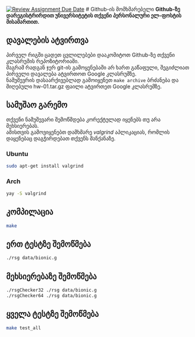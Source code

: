[![Review Assignment Due Date](https://classroom.github.com/assets/deadline-readme-button-22041afd0340ce965d47ae6ef1cefeee28c7c493a6346c4f15d667ab976d596c.svg)](https://classroom.github.com/a/QadlrgQX)
﻿# Github-ის მომხმარებელი
**Github-ზე დარეგისტრირდით უნივერსიტეტის თქვენი პერსონალური ელ-ფოსტის მისამართით.**

## დავალების ატვირთვა
პირველ რიგში ცადეთ ცვლილებები დააკომიტოთ Github-ზე თქვენი კლასრუმის რეპოზიტორიაში.  
მაგრამ რადგან ჯერ git-ის გამოყენებაში არ ხართ გაწაფული, შეგიძლიათ პირველი დავალება ატვირთოთ Google კლასრუმზე.  
ნამუშევრის დასაარქივებლად გამოიყენეთ `make archive` ბრძანება და მიღებული hw-01.tar.gz ფაილი ატვირთეთ Google კლასრუმზე.

## სამუშაო გარემო
თქვენი ნამუშევარი შემოწმდება კორექტულად იყენებს თუ არა მეხსიერებას.  
ამისთვის გამოვიყენებთ დამხმარე *valgrind* აპლიკაციას, რომლის დაყენებაც დაგჭირდებათ თქვენს მანქანაზე.
### Ubuntu
```sh
sudo apt-get install valgrind
```
### Arch
```sh
yay -S valgrind
```

## კომპილაცია
```sh
make
```

## ერთ ტესტზე შემოწმება
```sh
./rsg data/bionic.g
```

## მეხსიერებაზე შემოწმება
```sh
./rsgChecker32 ./rsg data/bionic.g
./rsgChecker64 ./rsg data/bionic.g
```

## ყველა ტესტზე შემოწმება
```sh
make test_all
```
